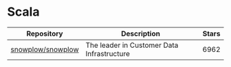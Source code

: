 # Scala

| Repository                                                | Description                                | Stars |
| --------------------------------------------------------- | ------------------------------------------ | ----- |
| [snowplow/snowplow](https://github.com/snowplow/snowplow) | The leader in Customer Data Infrastructure | 6962  |
